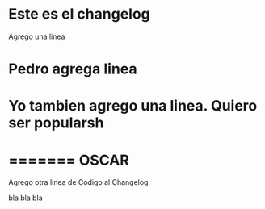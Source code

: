 # Este es el changelog

Agrego una linea

Pedro agrega linea
=======




# Yo tambien agrego una linea.  Quiero ser popularsh

=======
OSCAR
=======

Agrego otra linea de Codigo al Changelog


bla bla bla
